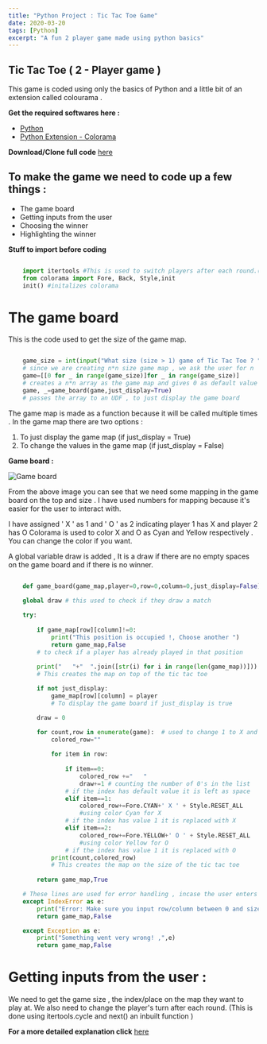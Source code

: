 ```yaml
---
title: "Python Project : Tic Tac Toe Game"
date: 2020-03-20
tags: [Python]
excerpt: "A fun 2 player game made using python basics"
---
```


## Tic Tac Toe ( 2 - Player game )

This game is coded using only the basics of Python and a little bit of an extension called colourama .

**Get the required softwares here :**
* [Python](https://www.python.org/)
* [Python Extension - Colorama](https://pypi.org/project/colorama/)

**Download/Clone full code** [here](https://github.com/nvikramraj/TicTacToe)

## To make the game we need to code up a few things :
* The game board
* Getting inputs from the user
* Choosing the winner
* Highlighting the winner 


**Stuff to import before coding**

```python

	import itertools #This is used to switch players after each round.(inbuilt function no need to download)
	from colorama import Fore, Back, Style,init
	init() #initalizes colorama

```

# The game board

This is the code used to get the size of the game map.

```python

	game_size = int(input("What size (size > 1) game of Tic Tac Toe ? ")) 
	# since we are creating n*n size game map , we ask the user for n
    game=[[0 for _ in range(game_size)]for _ in range(game_size)]  
    # creates a n*n array as the game map and gives 0 as default value
    game, _=game_board(game,just_display=True)
    # passes the array to an UDF , to just display the game board

```
The game map is made as a function because it will be called multiple times . In the game map there are two options :
1. To just display the game map (if just_display = True)
2. To change the values in the game map (if just_display = False)

**Game board :**

<img src="{{ site.url }}{{ site.baseurl  }}/images/TicTacToe/1.jpg" alt="Game board">

From the above image you can see that we need some mapping in the game board on the top and size . I have used numbers for mapping because it's easier for the user to interact with.

I have assigned ' X ' as 1 and ' O ' as 2 indicating player 1 has X and player 2 has O
Colorama is used to color X and O as Cyan and Yellow respectively . You can change the color if you want.

A global variable draw is added , It is a draw if there are no empty spaces on the game board and if there is no winner.
 
```python

	def game_board(game_map,player=0,row=0,column=0,just_display=False):

	global draw # this used to check if they draw a match
		
    try:
        
        if game_map[row][column]!=0:
            print("This position is occupied !, Choose another ")
            return game_map,False
        # to check if a player has already played in that position
        
        print("   "+"  ".join([str(i) for i in range(len(game_map))])) 
        # This creates the map on top of the tic tac toe

        if not just_display:
            game_map[row][column] = player
            # To display the game board if just_display is true

        draw = 0

        for count,row in enumerate(game):  # used to change 1 to X and 2 to O and insert colours 
            colored_row=""
            
            for item in row:
                
                if item==0:
                    colored_row +="   "
                    draw+=1 # counting the number of 0's in the list
                # if the index has default value it is left as space
                elif item==1:
                    colored_row+=Fore.CYAN+' X ' + Style.RESET_ALL  
                    #using color Cyan for X
                # if the index has value 1 it is replaced with X
                elif item==2:
                    colored_row+=Fore.YELLOW+' O ' + Style.RESET_ALL 
            		#using color Yellow for O
            	# if the index has value 1 it is replaced with O
            print(count,colored_row)
            # This creates the map on the size of the tic tac toe          
        
        return game_map,True

    # These lines are used for error handling , incase the user enters a number out of range
    except IndexError as e:
        print("Error: Make sure you input row/column between 0 and size -1 ,",e) # modified print statement
        return game_map,False

    except Exception as e:
        print("Something went very wrong! ,",e)	
        return game_map,False

```

# Getting inputs from the user :

We need to get the game size , the index/place on the map they want to play at.
We also need to change the player's turn after each round. (This is done using itertools.cycle and next() an inbuilt function )


**For a more detailed explanation click** [here](https://www.youtube.com/watch?v=eXBD2bB9-RA&list=PLQVvvaa0QuDeAams7fkdcwOGBpGdHpXln)